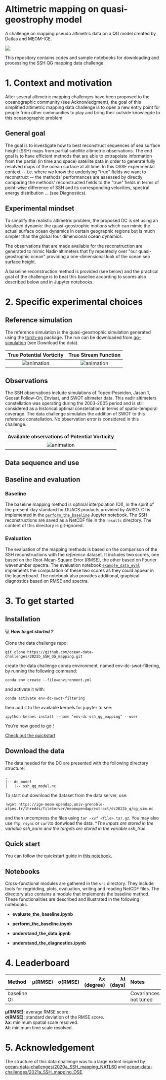 
# Altimetric mapping on quasi-geostrophy model   

A challenge on mapping pseudo altimetric data on a QG model created by Datlas and MEOM-IGE. 
 
<img src="figures/DC_SSH_QG_mapping-banner.png" />

This repository contains codes and sample notebooks for downloading and processing the SSH QG mapping data challenge.
 

# 1. Context and motivation

After several altimetric mapping challenges have been proposed to the oceanographic community (see Acknowledgment), the goal of this simplified altimetric mapping data challenge is to open a new entry point for people from other communities to play and bring their outside knowlegde to this oceanographic problem. 

## General goal

The goal is to investigate how to best reconstruct sequences of sea surface height (SSH) maps from partial satellite altimetric observations. The end goal is to have efficient methods that are able to extrapolate information from the partial (in time and space) satellite data in order to generate fully resolved maps of the ocean surface at all time. In this OSSE experimental context -- i.e. where we know the underlying "true" fields we want to reconstruct -- the methods' performances are assessed by directly comparing the methods' reconstructed fields to the "true" fields in terms of point-wise difference of SSH and its corresponding velocities, spectral energy distribution ... (see Diagnostics).  

## Experimental mindset

To simplify the realistic altimetric problem, the proposed DC is set using an idealized dynamic: the quasi-geostrophic motions which can mimic the actual surface ocean dynamics in certain geographic regions but is much simpler than the global four dimensional ocean dynamics. 

The observations that are made available for the reconstruction are generated to mimic Nadir-altimeters that fly repeatedly over "our quasi-geostrophic ocean" providing a one-dimensional look of the ocean sea surface height. 

A baseline reconstruction method is provided (see below) and the practical goal of the challenge is to beat this baseline according to scores also described below and in Jupyter notebooks.

# 2. Specific experimental choices

## Reference simulation
The reference simulation is the quasi-geostrophic simulation generated using the [torch-qg](https://github.com/hrkz/torchqg) package. The run can be downloaded from [qg-simulation](https://ige-meom-opendap.univ-grenoble-alpes.fr/thredds/fileServer/meomopendap/extract/dc2022b_q/qg_sim.nc) (see Download the data). 

True Potential Vorticity        |  True Stream Function  
:-------------------------:|:-------------------------:
 ![animation](figures/p_movie.gif)  |  ![animation](figures/q_movie.gif) 

## Observations
The SSH observations include simulations of Topex-Poseidon, Jason 1, Geosat Follow-On, Envisat, and SWOT altimeter data. This nadir altimeters constellation was operating during the 2003-2005 period and is still considered as a historical optimal constellation in terms of spatio-temporal coverage. The data challenge simulates the addition of SWOT to this reference constellation. No observation error is considered in this challenge.


Available observations of Potential Vorticity       |   
:-------------------------:| 
 ![animation](figures/obs_p_movie.gif)  |  

## Data sequence and use


## Baseline and evaluation

### Baseline
The baseline mapping method is optimal interpolation (OI), in the spirit of the present-day standard for DUACS products provided by AVISO. OI is implemented in the [`perform_the_baseline`](notebooks/perform_the_baseline.ipynb) Jupyter notebook. The SSH reconstructions are saved as a NetCDF file in the `results` directory. The content of this directory is git-ignored.
   
### Evaluation

The evaluation of the mapping methods is based on the comparison of the SSH reconstructions with the *reference* dataset. It includes two scores, one based on the Root-Mean-Square Error (RMSE), the other based on Fourier wavenumber spectra. The evaluation notebook [`example_data_eval`](example_data_eval.ipynb) implements the computation of these two scores as they could appear in the leaderboard. The notebook also provides additional, graphical diagnostics based on RMSE and spectra.
 

# 3. To get started 


## Installation
:computer: _**How to get started ?**_

Clone the data challenge repo: 
```
git clone https://github.com/ocean-data-challenges/2022b_SSH_QG_mapping.git
```
create the data challenge conda environment, named env-dc-swot-filtering, by running the following command:
```
conda env create --file=environment.yml 
```
and activate it with:

```
conda activate env-dc-swot-filtering
```
then add it to the available kernels for jupyter to see: 
```
ipython kernel install --name "env-dc-ssh_qg_mapping" --user
```

You're now good to go !

[Check out the quickstart](quickstart.ipynb)


## Download the data

The data needed for the DC are presented with the following directory structure:

```
.
|-- dc_model
|   |-- ssh_qg_model.nc

```


To start out download the dataset from the data server, use:

```shell
!wget https://ige-meom-opendap.univ-grenoble-alpes.fr/thredds/fileServer/meomopendap/extract/dc2022b_q/qg_sim.nc

```


and then uncompress the files using `tar -xvf <file>.tar.gz`. You may also use `ftp`, `rsync` or `curl`to donwload the data.
**The inputs are stored in the variable *ssh_karin* and the targets are stored in the variable *ssh_true.**


 
## Quick start
You can follow the quickstart guide in [this notebook](quickstart.ipynb). 

## Notebooks


Cross-functional modules are gathered in the `src` directory. They include tools for regridding, plots, evaluation, writing and reading NetCDF files. The directory also contains a module that implements the baseline method. These functionalities are described and illustrated in the following notebooks. 

- **evaluate_the_baseline.ipynb**
 
- **perform_the_baseline.ipynb**

- **understand_the_data.ipynb**

- **understand_the_diagnostics.ipynb**
 
 

# 4. Leaderboard

| Method     |   µ(RMSE) |   σ(RMSE) |   λx (degree) |   λt (days) | Notes                     | Reference        |
|:-----------|------------------------:|---------------------:|-------------------------:|-----------------------:|:--------------------------|:-----------------|
| baseline OI |        |            |                    |             | Covariances not tuned   |  [perform_the_baseline.ipynb](notebooks/perform_the_baseline.ipynb)|



**µ(RMSE)**: average RMSE score.  
**σ(RMSE)**: standard deviation of the RMSE score.  
**λx**: minimum spatial scale resolved.  
**λt**: minimum time scale resolved. 

# 5. Acknowledgement

The structure of this data challenge was to a large extent inspired by [ocean-data-challenges/2020a_SSH_mapping_NATL60](https://github.com/ocean-data-challenges/2020a_SSH_mapping_NATL60) and [ocean-data-challenges/2021a_SSH_mapping_OSE](https://github.com/ocean-data-challenges/2021a_SSH_mapping_OSE).

